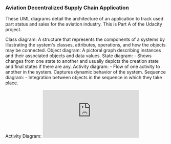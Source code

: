 ### Aviation Decentralized Supply Chain Application

These UML diagrams detail the architecture of an application to track used part status and sales for the aviation industry.  This is Part A of the Udacity project.   

Class diagram: A structure that represents the components of a systems by illustrating the system's classes, attributes, operations, and how the objects may be connected.
Object diagram: A pictoral graph describing instances and their associated objects and data values.
State diagram: - Shows changes from one state to another and usually depicts the creation state and final states if there are any.
Activity diagram: - Flow of one activity to another in the system. Captures dynamic behavior of the system.
Sequence diagram: - Integration between objects in the sequence in which they take place.



Activity Diagram: 
![alt text][activity]

[activity]: https://github.com/mpUrban/Aviation_Decentralized_Supply_Chain/blob/master/diagrams/AviationUsedPartStoreUML_activity.pdf "Activity Diagram"
